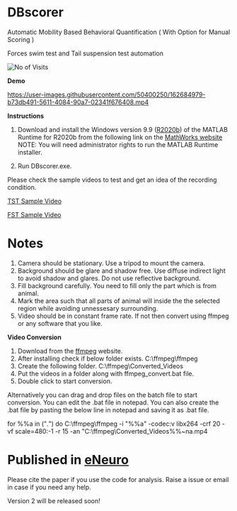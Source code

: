 # DBscorer
Automatic Mobility Based Behavioral Quantification ( With Option for Manual Scoring )

Forces swim test and Tail suspension test automation

![No of Visits](https://visitor-badge.laobi.icu/badge?page_id=swanandlab/DBscorer)

**Demo**

https://user-images.githubusercontent.com/50400250/162684979-b73db491-5611-4084-90a7-02341f676408.mp4

**Instructions**

1. Download and install the Windows version 9.9 ([R2020b](https://ssd.mathworks.com/supportfiles/downloads/R2020b/Release/5/deployment_files/installer/complete/win64/MATLAB_Runtime_R2020b_Update_5_win64.zip)) of the MATLAB Runtime for R2020b  from the following link on the [MathWorks website](https://www.mathworks.com/products/compiler/mcr/index.html)
NOTE: You will need administrator rights to run the MATLAB Runtime installer. 

2. Run DBscorer.exe.

Please check the sample videos to test and get an idea of the recording condition.

[TST Sample Video](https://github.com/swanandlab/DBscorer/blob/main/TST%20Sample%20Video.mp4)

[FST Sample Video](https://github.com/swanandlab/DBscorer/blob/main/FST%20SAMPLE%20VIDEO.mp4)


# Notes
1. Camera should be stationary. Use a tripod to mount the camera.
2. Background should be glare and shadow free. Use diffuse indirect light to avoid shadow and glares. Do not use reflective background.
3. Fill background carefully. You need to fill only the part which is from animal.
4. Mark the area such that all parts of animal will inside the the selected region while avoiding unnessesary surrounding.
5. Video should be in constant frame rate. If not then convert using ffmpeg or any software that you like.

**Video Conversion**

1. Download from the [ffmpeg](http://ffmpeg.org/) website.
2. After installing check if below folder exists.
C:\ffmpeg\ffmpeg
3. Create the following folder.
C:\ffmpeg\Converted_Videos
4. Put the videos in a folder along with ffmpeg_convert.bat file.
5. Double click to start conversion.

Alternatively you can drag and drop files on the batch file to start conversion.
You can edit the .bat file in notepad.
You can also create the .bat file by pasting the below line in notepad and saving it as .bat file.

for %%a in ("*.*") do C:\ffmpeg\ffmpeg -i "%%a" -codec:v libx264 -crf 20 -vf scale=480:-1 -r 15 -an "C:\ffmpeg\Converted_Videos\%%~na.mp4



# Published in [eNeuro](https://doi.org/10.1523/ENEURO.0305-21.2021)
Please cite the paper if you use the code for analysis.
Raise a issue or email in case if you need any help.

Version 2 will be released soon!



